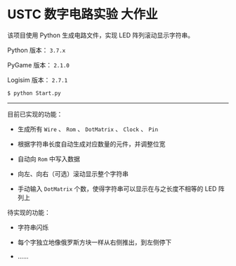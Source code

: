 # USTC 数字电路实验 大作业

该项目使用 Python 生成电路文件，实现 LED 阵列滚动显示字符串。

Python 版本： ```3.7.x```

PyGame 版本： ```2.1.0```

Logisim 版本： ```2.7.1```

```bash
$ python Start.py
```

---

目前已实现的功能：

 - 生成所有 ```Wire``` 、 ```Rom``` 、 ```DotMatrix``` 、 ```Clock``` 、 ```Pin```

 - 根据字符串长度自动生成对应数量的元件，并调整位宽

 - 自动向 ```Rom``` 中写入数据

 - 向左、向右（可选）滚动显示整个字符串

 - 手动输入 ```DotMatrix``` 个数，使得字符串可以显示在与之长度不相等的 LED 阵列上

待实现的功能：

 - 字符串闪烁

 - 每个字独立地像俄罗斯方块一样从右侧推出，到左侧停下

 - ......